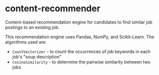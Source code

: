# content-recommender
Content-based recommendation engine for candidates to find similar job postings to an existing job.

This recommendation engine uses Pandas, NumPy, and Scikit-Learn. The algorithms used are:
- `CountVectorizer` - to count the occurrences of job keywords in each job's "soup description"
- `CosineSimilarity` - to determine the pairwise similarity between two jobs
